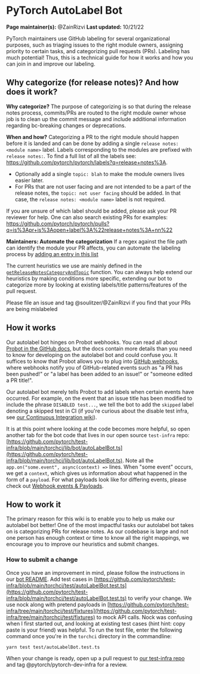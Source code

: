 # PyTorch AutoLabel Bot
**Page maintainer(s):** @ZainRizvi
**Last updated:** 10/21/22

PyTorch maintainers use GitHub labeling for several organizational purposes, such as triaging issues to the right module owners, assigning priority to certain tasks, and categorizing pull requests (PRs). Labeling has much potential! Thus, this is a technical guide for how it works and how you can join in and improve our labeling.

## Why categorize (for release notes)? And how does it work?
**Why categorize?** The purpose of categorizing is so that during the release notes process, commits/PRs are routed to the right module owner whose job is to clean up the commit message and include additional information regarding bc-breaking changes or deprecations. 

**When and how?** Categorizing a PR to the right module should happen before it is landed and can be done by adding a single `release notes: <module name>` label. Labels corresponding to the modules are prefixed with `release notes:`. To find a full list of all the labels see: https://github.com/pytorch/pytorch/labels?q=release+notes%3A.
- Optionally add a single `topic: blah` to make the module owners lives easier later. 
- For PRs that are not user facing and are not intended to be a part of the release notes, the `topic: not user facing` should be added. In that case, the `release notes: <module name>` label is not required.

If you are unsure of which label should be added, please ask your PR reviewer for help. One can also search existing PRs for examples: https://github.com/pytorch/pytorch/pulls?q=is%3Apr+is%3Aopen+label%3A%22release+notes%3A+nn%22

**Maintainers: Automate the categorization**
If a regex against the file path can identify the module your PR affects, you can automate the labeling process by [adding an entry in this list](https://github.com/pytorch/test-infra/blob/9c1616a9664ba4c1a9ccdf953db37257fa266022/torchci/lib/bot/autoLabelBot.ts#L12-L106)

The current heuristics we use are mainly defined in the [`getReleaseNotesCategoryAndTopic`](https://github.com/pytorch/test-infra/blob/main/torchci/lib/bot/autoLabelBot.ts#L130) function. You can always help extend our heuristics by making conditions more specific, extending our bot to categorize more by looking at existing labels/title patterns/features of the pull request.

Please file an issue and tag @soulitzer/@ZainRizvi if you find that your PRs are being mislabeled

## How it works
Our autolabel bot hinges on Probot webhooks. You can read all about [Probot in the GitHub docs](https://probot.github.io/docs/), but the docs contain more details than you need to know for developing on the autolabel bot and could confuse you. It suffices to know that Probot allows you to plug into [GitHub webhooks](https://docs.github.com/en/developers/webhooks-and-events/webhooks/about-webhooks), where webhooks notify you of GitHub-related events such as "a PR has been pushed!" or "a label has been added to an issue!" or "someone edited a PR title!". 

Our autolabel bot merely tells Probot to add labels when certain events have occurred. For example, on the event that an issue title has been modified to include the phrase `DISABLED test...`, we tell the bot to add the `skipped` label denoting a skipped test in CI (if you're curious about the disable test infra, see [our Continuous Integration wiki](https://github.com/pytorch/pytorch/wiki/Continuous-Integration#disabled-tests-in-ci)).

It is at this point where looking at the code becomes more helpful, so open another tab for the bot code that lives in our open source `test-infra` repo: [https://github.com/pytorch/test-infra/blob/main/torchci/lib/bot/autoLabelBot.ts](https://github.com/pytorch/test-infra/blob/main/torchci/lib/bot/autoLabelBot.ts). Note all the `app.on("some.event", async(context) =>` lines. When "some event" occurs, we get a `context`, which gives us information about what happened in the form of a `payload`. For what payloads look like for differing events, please check out [Webhook events & Payloads](https://docs.github.com/en/developers/webhooks-and-events/webhooks/webhook-events-and-payloads#pull_request). 

## How to work it
The primary reason for this wiki is to enable you to help us make our autolabel bot better! One of the most impactful tasks our autolabel bot takes on is categorizing PRs for release notes. As our codebase is large and not one person has enough context or time to know all the right mappings, we encourage you to improve our heuristics and submit changes. 

### How to submit a change
Once you have an improvement in mind, please follow the instructions in our [bot README](https://github.com/pytorch/test-infra/tree/main/torchci#developing-probot). Add test cases in [https://github.com/pytorch/test-infra/blob/main/torchci/test/autoLabelBot.test.ts](https://github.com/pytorch/test-infra/blob/main/torchci/test/autoLabelBot.test.ts) to verify your change. We use nock along with pretend payloads in [https://github.com/pytorch/test-infra/tree/main/torchci/test/fixtures](https://github.com/pytorch/test-infra/tree/main/torchci/test/fixtures) to mock API calls. Nock was confusing when I first started out, and looking at existing test cases (hint hint: copy paste is your friend) was helpful. To run the test file, enter the following command once you're in the `torchci` directory in the commandline:
```
yarn test test/autoLabelBot.test.ts
```

When your change is ready, open up a pull request to [our test-infra repo](https://github.com/pytorch/test-infra) and tag @pytorch/pytorch-dev-infra for a review.




